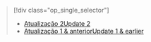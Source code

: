 > [!div class="op_single_selector"]
> * [<span data-ttu-id="57064-101">Atualização 2</span><span class="sxs-lookup"><span data-stu-id="57064-101">Update 2</span></span>](../articles/storsimple/storsimple-manage-backup-policies-u2.md)
> * [<span data-ttu-id="57064-102">Atualização 1 & anterior</span><span class="sxs-lookup"><span data-stu-id="57064-102">Update 1 & earlier</span></span>](../articles/storsimple/storsimple-manage-backup-policies.md)
> 
> 

